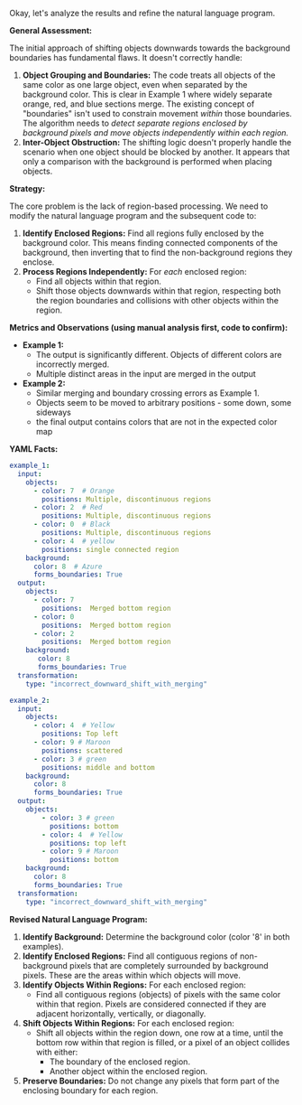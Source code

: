Okay, let's analyze the results and refine the natural language program.

**General Assessment:**

The initial approach of shifting objects downwards towards the background boundaries has fundamental flaws. It doesn't correctly handle:

1.  **Object Grouping and Boundaries:** The code treats all objects of the same color as one large object, even when separated by the background color. This is clear in Example 1 where widely separate orange, red, and blue sections merge. The existing concept of "boundaries" isn't used to constrain movement *within* those boundaries. The algorithm needs to *detect separate regions enclosed by background pixels and move objects independently within each region.*
2.  **Inter-Object Obstruction:** The shifting logic doesn't properly handle the scenario when one object should be blocked by another. It appears that only a comparison with the background is performed when placing objects.

**Strategy:**

The core problem is the lack of region-based processing. We need to modify the natural language program and the subsequent code to:

1.  **Identify Enclosed Regions:** Find all regions fully enclosed by the background color. This means finding connected components of the background, then inverting that to find the non-background regions they enclose.
2.  **Process Regions Independently:**  For *each* enclosed region:
    *   Find all objects within that region.
    *   Shift those objects downwards within that region, respecting both the region boundaries and collisions with other objects within the region.

**Metrics and Observations (using manual analysis first, code to confirm):**

*   **Example 1:**
    *   The output is significantly different. Objects of different colors are incorrectly merged.
    *    Multiple distinct areas in the input are merged in the output
*   **Example 2:**
    *   Similar merging and boundary crossing errors as Example 1.
    *    Objects seem to be moved to arbitrary positions - some down, some sideways
    *   the final output contains colors that are not in the expected color map

**YAML Facts:**


```yaml
example_1:
  input:
    objects:
      - color: 7  # Orange
        positions: Multiple, discontinuous regions
      - color: 2  # Red
        positions: Multiple, discontinuous regions
      - color: 0  # Black
        positions: Multiple, discontinuous regions
      - color: 4  # yellow
        positions: single connected region
    background:
      color: 8  # Azure
      forms_boundaries: True
  output:
    objects:
      - color: 7
        positions:  Merged bottom region
      - color: 0
        positions:  Merged bottom region
      - color: 2
        positions:  Merged bottom region
    background:
       color: 8
       forms_boundaries: True
  transformation:
    type: "incorrect_downward_shift_with_merging"

example_2:
  input:
    objects:
      - color: 4  # Yellow
        positions: Top left
      - color: 9 # Maroon
        positions: scattered
      - color: 3 # green
        positions: middle and bottom
    background:
      color: 8
      forms_boundaries: True
  output:
    objects:
        - color: 3 # green
          positions: bottom
        - color: 4  # Yellow
          positions: top left
        - color: 9 # Maroon
          positions: bottom
    background:
      color: 8
      forms_boundaries: True
  transformation:
    type: "incorrect_downward_shift_with_merging"
```


**Revised Natural Language Program:**

1.  **Identify Background:** Determine the background color (color '8' in both examples).
2.  **Identify Enclosed Regions:** Find all contiguous regions of non-background pixels that are completely surrounded by background pixels.  These are the areas within which objects will move.
3.  **Identify Objects Within Regions:** For each enclosed region:
    *   Find all contiguous regions (objects) of pixels with the same color within that region. Pixels are considered connected if they are adjacent horizontally, vertically, or diagonally.
4.  **Shift Objects Within Regions:** For each enclosed region:
    *   Shift all objects within the region down, one row at a time, until the bottom row within that region is filled, or a pixel of an object collides with either:
        *   The boundary of the enclosed region.
        *   Another object within the enclosed region.
5. **Preserve Boundaries:** Do not change any pixels that form part of the enclosing boundary for each region.

